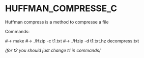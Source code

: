 # HUFFMAN_COMPRESSE_C
Huffman compress is a method to compresse a file

Commands:

#-> make
#-> ./Hzip -c t1.txt
#-> ./Hzip -d t1.txt.hz decompress.txt

/*for t2 you should just change t1 in commands*/
